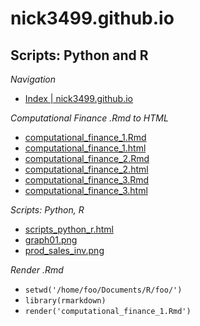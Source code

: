 # nick3499.github.io
## Scripts: Python and R
_Navigation_
 - [Index | nick3499.github.io](https://nick3499.github.io/)

_Computational Finance .Rmd to HTML_
 - [computational_finance_1.Rmd](https://github.com/nick3499/nick3499.github.io/blob/master/computational_finance_1.Rmd)
 - [computational_finance_1.html](https://github.com/nick3499/nick3499.github.io/blob/master/computational_finance_1.html)
 - [computational_finance_2.Rmd](https://github.com/nick3499/nick3499.github.io/blob/master/computational_finance_2.Rmd)
 - [computational_finance_2.html](https://github.com/nick3499/nick3499.github.io/blob/master/computational_finance_2.html)
 - [computational_finance_3.Rmd](https://github.com/nick3499/nick3499.github.io/blob/master/computational_finance_3.Rmd)
 - [computational_finance_3.html](https://github.com/nick3499/nick3499.github.io/blob/master/computational_finance_3.html)

_Scripts: Python, R_
 - [scripts_python_r.html](https://nick3499.github.io/scripts_python_r.html)
 - [graph01.png](https://github.com/nick3499/nick3499.github.io/blob/master/graph01.png)
 - [prod_sales_inv.png](https://github.com/nick3499/nick3499.github.io/blob/master/prod_sales_inv.png)
 
_Render .Rmd_
 - `setwd('/home/foo/Documents/R/foo/')`
 - `library(rmarkdown)`
 - `render('computational_finance_1.Rmd')`
